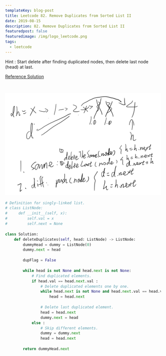 ```yaml
---
templateKey: blog-post
title: Leetcode 82. Remove Duplicates from Sorted List II
date: 2019-08-15
description: 82. Remove Duplicates from Sorted List II
featuredpost: false
featuredimage: /img/logo_leetcode.png
tags:
  - leetcode
---
```



Hint : Start delete after finding duplicated nodes, then delete last node (head) at last.

[Reference Solution](https://leetcode.com/problems/remove-duplicates-from-sorted-list-ii/discuss/28336/Python-in-place-solution-with-dummy-head-node.)

<br/>



![leetcode82](../../../static/img/leetcode82.png)

```python
# Definition for singly-linked list.
# class ListNode:
#     def __init__(self, x):
#         self.val = x
#         self.next = None

class Solution:
    def deleteDuplicates(self, head: ListNode) -> ListNode:
        dummyHead = dummy = ListNode(0)
        dummy.next = head

        dupFlag = False
        
        while head is not None and head.next is not None:
            # Find duplicated elements.
            if head.val == head.next.val :
                # Delete duplicated elements one by one.
                while head.next is not None and head.next.val == head.val :
                    head = head.next
                
                # Delete last duplicated element.
                head = head.next
                dummy.next = head
            else :
                # Skip different elements.
                dummy = dummy.next
                head = head.next
        
        return dummyHead.next
```

